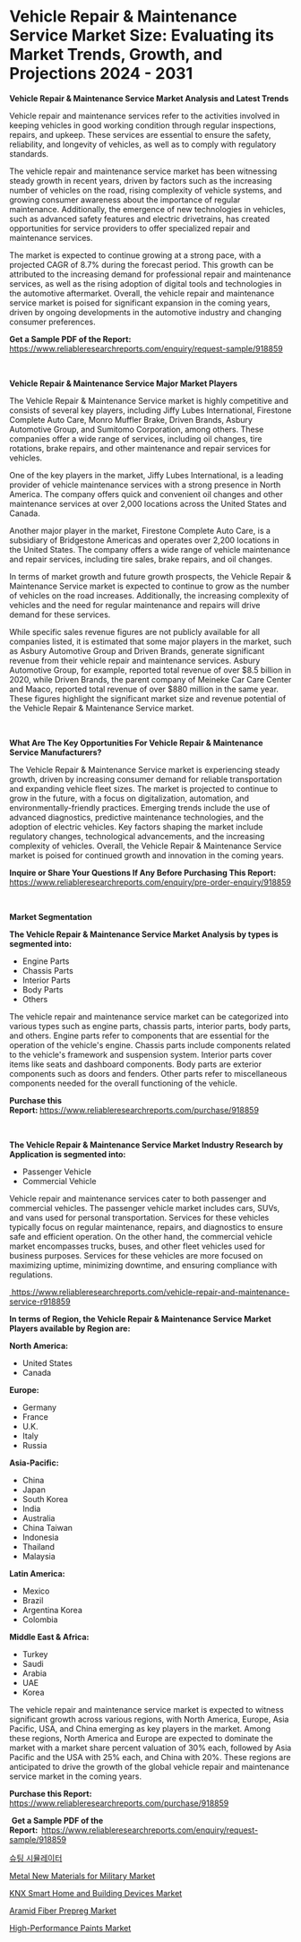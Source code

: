 <p><h1>Vehicle Repair & Maintenance Service Market Size: Evaluating its Market Trends, Growth, and Projections 2024 - 2031</h1></p><p><strong>Vehicle Repair & Maintenance Service Market Analysis and Latest Trends</strong></p>
<p><p>Vehicle repair and maintenance services refer to the activities involved in keeping vehicles in good working condition through regular inspections, repairs, and upkeep. These services are essential to ensure the safety, reliability, and longevity of vehicles, as well as to comply with regulatory standards.</p><p>The vehicle repair and maintenance service market has been witnessing steady growth in recent years, driven by factors such as the increasing number of vehicles on the road, rising complexity of vehicle systems, and growing consumer awareness about the importance of regular maintenance. Additionally, the emergence of new technologies in vehicles, such as advanced safety features and electric drivetrains, has created opportunities for service providers to offer specialized repair and maintenance services.</p><p>The market is expected to continue growing at a strong pace, with a projected CAGR of 8.7% during the forecast period. This growth can be attributed to the increasing demand for professional repair and maintenance services, as well as the rising adoption of digital tools and technologies in the automotive aftermarket. Overall, the vehicle repair and maintenance service market is poised for significant expansion in the coming years, driven by ongoing developments in the automotive industry and changing consumer preferences.</p></p>
<p><strong>Get a Sample PDF of the Report:&nbsp;</strong> <a href="https://www.reliableresearchreports.com/enquiry/request-sample/918859">https://www.reliableresearchreports.com/enquiry/request-sample/918859</a></p>
<p>&nbsp;</p>
<p><strong>Vehicle Repair & Maintenance Service Major Market Players</strong></p>
<p><p>The Vehicle Repair & Maintenance Service market is highly competitive and consists of several key players, including Jiffy Lubes International, Firestone Complete Auto Care, Monro Muffler Brake, Driven Brands, Asbury Automotive Group, and Sumitomo Corporation, among others. These companies offer a wide range of services, including oil changes, tire rotations, brake repairs, and other maintenance and repair services for vehicles.</p><p>One of the key players in the market, Jiffy Lubes International, is a leading provider of vehicle maintenance services with a strong presence in North America. The company offers quick and convenient oil changes and other maintenance services at over 2,000 locations across the United States and Canada.</p><p>Another major player in the market, Firestone Complete Auto Care, is a subsidiary of Bridgestone Americas and operates over 2,200 locations in the United States. The company offers a wide range of vehicle maintenance and repair services, including tire sales, brake repairs, and oil changes.</p><p>In terms of market growth and future growth prospects, the Vehicle Repair & Maintenance Service market is expected to continue to grow as the number of vehicles on the road increases. Additionally, the increasing complexity of vehicles and the need for regular maintenance and repairs will drive demand for these services.</p><p>While specific sales revenue figures are not publicly available for all companies listed, it is estimated that some major players in the market, such as Asbury Automotive Group and Driven Brands, generate significant revenue from their vehicle repair and maintenance services. Asbury Automotive Group, for example, reported total revenue of over $8.5 billion in 2020, while Driven Brands, the parent company of Meineke Car Care Center and Maaco, reported total revenue of over $880 million in the same year. These figures highlight the significant market size and revenue potential of the Vehicle Repair & Maintenance Service market.</p></p>
<p>&nbsp;</p>
<p><strong>What Are The Key Opportunities For Vehicle Repair & Maintenance Service Manufacturers?</strong></p>
<p><p>The Vehicle Repair & Maintenance Service market is experiencing steady growth, driven by increasing consumer demand for reliable transportation and expanding vehicle fleet sizes. The market is projected to continue to grow in the future, with a focus on digitalization, automation, and environmentally-friendly practices. Emerging trends include the use of advanced diagnostics, predictive maintenance technologies, and the adoption of electric vehicles. Key factors shaping the market include regulatory changes, technological advancements, and the increasing complexity of vehicles. Overall, the Vehicle Repair & Maintenance Service market is poised for continued growth and innovation in the coming years.</p></p>
<p><strong>Inquire or Share Your Questions If Any Before Purchasing This Report:</strong> <a href="https://www.reliableresearchreports.com/enquiry/pre-order-enquiry/918859">https://www.reliableresearchreports.com/enquiry/pre-order-enquiry/918859</a></p>
<p>&nbsp;</p>
<p><strong>Market Segmentation</strong></p>
<p><strong>The Vehicle Repair & Maintenance Service Market Analysis by types is segmented into:</strong></p>
<p><ul><li>Engine Parts</li><li>Chassis Parts</li><li>Interior Parts</li><li>Body Parts</li><li>Others</li></ul></p>
<p><p>The vehicle repair and maintenance service market can be categorized into various types such as engine parts, chassis parts, interior parts, body parts, and others. Engine parts refer to components that are essential for the operation of the vehicle's engine. Chassis parts include components related to the vehicle's framework and suspension system. Interior parts cover items like seats and dashboard components. Body parts are exterior components such as doors and fenders. Other parts refer to miscellaneous components needed for the overall functioning of the vehicle.</p></p>
<p><strong>Purchase this Report:&nbsp;</strong><a href="https://www.reliableresearchreports.com/purchase/918859">https://www.reliableresearchreports.com/purchase/918859</a></p>
<p>&nbsp;</p>
<p><strong>The Vehicle Repair & Maintenance Service Market Industry Research by Application is segmented into:</strong></p>
<p><ul><li>Passenger Vehicle</li><li>Commercial Vehicle</li></ul></p>
<p><p>Vehicle repair and maintenance services cater to both passenger and commercial vehicles. The passenger vehicle market includes cars, SUVs, and vans used for personal transportation. Services for these vehicles typically focus on regular maintenance, repairs, and diagnostics to ensure safe and efficient operation. On the other hand, the commercial vehicle market encompasses trucks, buses, and other fleet vehicles used for business purposes. Services for these vehicles are more focused on maximizing uptime, minimizing downtime, and ensuring compliance with regulations.</p></p>
<p><a href="https://www.reliableresearchreports.com/vehicle-repair-and-maintenance-service-r918859">&nbsp;https://www.reliableresearchreports.com/vehicle-repair-and-maintenance-service-r918859</a></p>
<p><strong>In terms of Region, the Vehicle Repair & Maintenance Service Market Players available by Region are:</strong></p>
<p>
    <p> <strong> North America: </strong>
        <ul>
            <li>United States</li>
            <li>Canada</li>
        </ul>
        </p> 
    <p> <strong> Europe: </strong>
        <ul>
            <li>Germany</li>
            <li>France</li>
            <li>U.K.</li>
            <li>Italy</li>
            <li>Russia</li>
        </ul>
        </p> 
    <p> <strong> Asia-Pacific: </strong>
        <ul>
            <li>China</li>
            <li>Japan</li>
            <li>South Korea</li>
            <li>India</li>
            <li>Australia</li>
            <li>China Taiwan</li>
            <li>Indonesia</li>
            <li>Thailand</li>
            <li>Malaysia</li>
        </ul>
        </p> 
    <p> <strong> Latin America: </strong>
        <ul>
            <li>Mexico</li>
            <li>Brazil</li>
            <li>Argentina Korea</li>
            <li>Colombia</li>
        </ul>
        </p> 
    <p> <strong> Middle East & Africa: </strong>
        <ul>
            <li>Turkey</li>
            <li>Saudi</li>
            <li>Arabia</li>
            <li>UAE</li>
            <li>Korea</li>
        </ul>
    </p>
    </p>
<p><p>The vehicle repair and maintenance service market is expected to witness significant growth across various regions, with North America, Europe, Asia Pacific, USA, and China emerging as key players in the market. Among these regions, North America and Europe are expected to dominate the market with a market share percent valuation of 30% each, followed by Asia Pacific and the USA with 25% each, and China with 20%. These regions are anticipated to drive the growth of the global vehicle repair and maintenance service market in the coming years.</p></p>
<p><strong>Purchase this Report: </strong><a href="https://www.reliableresearchreports.com/purchase/918859">https://www.reliableresearchreports.com/purchase/918859</a></p>
<p>&nbsp;<strong>Get a Sample PDF of the Report:&nbsp;&nbsp;</strong><a href="https://www.reliableresearchreports.com/enquiry/request-sample/918859">https://www.reliableresearchreports.com/enquiry/request-sample/918859</a></p>
<p><strong></strong></p>
<p><p><a href="https://github.com/chupp85/Market-Research-Report-List-1/blob/main/136906853866.md">슈팅 시뮬레이터</a></p><p><a href="https://github.com/kufem1/Market-Research-Report-List-2/blob/main/metal-new-materials-for-military-market.md">Metal New Materials for Military Market</a></p><p><a href="https://github.com/kosella/Market-Research-Report-List-3/blob/main/knx-smart-home-and-building-devices-market.md">KNX Smart Home and Building Devices Market</a></p><p><a href="https://www.linkedin.com/pulse/aramid-fiber-prepreg-market-share-amp-new-trends-analysis-jrj2f?trackingId=0%2BjseVq5EfYsH73c%2FNMNTQ%3D%3D">Aramid Fiber Prepreg Market</a></p><p><a href="https://www.linkedin.com/pulse/high-performance-paints-market-analysis-size-global-industry-sxddf?trackingId=qf2pKaLX%2F4J3g8sqS18nLg%3D%3D">High-Performance Paints Market</a></p></p>